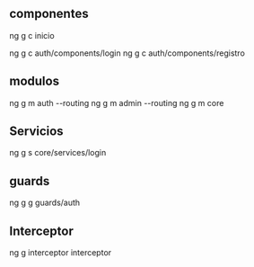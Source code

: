 ## componentes

ng g c inicio

ng g c auth/components/login
ng g c auth/components/registro

## modulos

ng g m auth --routing
ng g m admin --routing
ng g m core

## Servicios

ng g s core/services/login

## guards

ng g g guards/auth

## Interceptor

ng g interceptor interceptor
